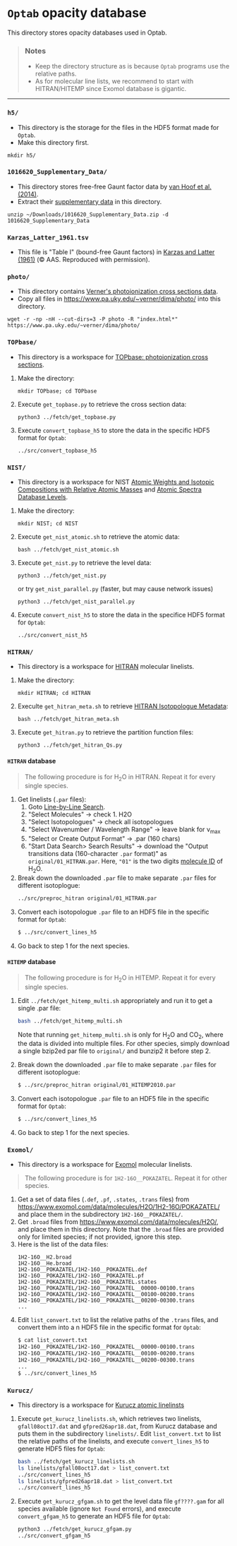# **`Optab` opacity database**

This directory stores opacity databases used in Optab.

> ### Notes
> - Keep the directory structure as is because `Optab` programs use the relative paths.
> - As for molecular line lists, we recommend to start with HITRAN/HITEMP since Exomol database is gigantic.

---
### `h5/`
- This directory is the storage for the files in the HDF5 format made for `Optab`.
- Make this directory first.
```
mkdir h5/
```

### `1016620_Supplementary_Data/`
- This directory stores free-free Gaunt factor data by [van Hoof et al. (2014)](https://academic.oup.com/mnras/article/444/1/420/1016620).
- Extract their [supplementary data](https://academic.oup.com/mnras/article/444/1/420/1016620#supplementary-data) in this directory.
```
unzip ~/Downloads/1016620_Supplementary_Data.zip -d 1016620_Supplementary_Data
```

### `Karzas_Latter_1961.tsv`
- This file is "Table I" (bound-free Gaunt factors) in [Karzas and Latter (1961)](http://articles.adsabs.harvard.edu/pdf/1961ApJS....6..167K) (&copy; AAS. Reproduced with permission).

### `photo/`
- This directory contains [Verner's photoionization cross sections data](https://www.pa.uky.edu/~verner/photo.html).
- Copy all files in https://www.pa.uky.edu/~verner/dima/photo/ into this directory.
```
wget -r -np -nH --cut-dirs=3 -P photo -R "index.html*" https://www.pa.uky.edu/~verner/dima/photo/
```

### `TOPbase/`
- This directory is a workspace for [TOPbase: photoionization cross sections](http://cdsweb.u-strasbg.fr/topbase/xsections.html).
1. Make the directory:
   ```
   mkdir TOPbase; cd TOPbase
   ```
1. Execute `get_topbase.py` to retrieve the cross section data:
   ```
   python3 ../fetch/get_topbase.py
   ```
1. Execute `convert_topbase_h5` to store the data in the specific HDF5 format for `Optab`:
   ```
   ../src/convert_topbase_h5
   ```

### `NIST/`
- This directory is a workspace for NIST [Atomic Weights and Isotopic Compositions with Relative Atomic Masses](https://www.nist.gov/pml/atomic-weights-and-isotopic-compositions-relative-atomic-masses) and [Atomic Spectra Database Levels](https://physics.nist.gov/PhysRefData/ASD/levels_form.html).
1. Make the directory:
   ```
   mkdir NIST; cd NIST
   ```
1. Execute `get_nist_atomic.sh` to retrieve the atomic data:
   ```
   bash ../fetch/get_nist_atomic.sh
   ```
1. Execute `get_nist.py` to retrieve the level data:
   ```
   python3 ../fetch/get_nist.py
   ```
   or try `get_nist_parallel.py` (faster, but may cause network issues)
   ```
   python3 ../fetch/get_nist_parallel.py
   ```
1. Execute `convert_nist_h5` to store the data in the specifice HDF5 format for `Optab`:
   ```
   ../src/convert_nist_h5
   ```

### `HITRAN/`
- This directory is a workspace for [HITRAN](https://hitran.org/) molecular linelists.
1. Make the directory:
   ```
   mkdir HITRAN; cd HITRAN
   ```
1. Execulte `get_hitran_meta.sh` to retrieve [HITRAN Isotopologue Metadata](https://hitran.org/docs/iso-meta/):
   ```
   bash ../fetch/get_hitran_meta.sh
   ```
1. Execute `get_hitran.py` to retrieve the partition function files:
   ```
   python3 ../fetch/get_hitran_Qs.py
   ```
#### `HITRAN` database
> The following procedure is for H<sub>2</sub>O in HITRAN. Repeat it for every single species.
1. Get linelists (`.par` files):
   1. Goto [Line-by-Line Search](https://hitran.org/lbl/).
   2. "Select Molecules" &rarr; check 1. H2O
   3. "Select Isotopologues" &rarr; check all isotopologues
   4. "Select Wavenumber / Wavelength Range" &rarr; leave blank for &nu;<sub>max</sub>
   5. "Select or Create Output Format" &rarr; .par (160 chars)
   6. "Start Data Search> Search Results" &rarr; download the "Output transitions data (160-character `.par` format)" as `original/01_HITRAN.par`. Here, `"01"` is the two digits [molecule ID](https://hitran.org/docs/molec-meta/) of H<sub>2</sub>O.
1. Break down the downloaded `.par` file to make separate `.par` files for different isotoplogue:
   ```bash
   ../src/preproc_hitran original/01_HITRAN.par
   ```
1. Convert each isotopologue `.par` file to an HDF5 file in the specific format for `Optab`:
   ```bash
   $ ../src/convert_lines_h5
   ```   
1. Go back to step 1 for the next species.

#### `HITEMP` database
> The following procedure is for H<sub>2</sub>O in HITEMP. Repeat it for every single species. 
1. Edit `../fetch/get_hitemp_multi.sh` appropriately and run it to get a single .par file:
   ```bash
   bash ../fetch/get_hitemp_multi.sh
   ```
   Note that running `get_hitemp_multi.sh` is only for H<sub>2</sub>O and CO<sub>2</sub>, where the data is divided into multiple files. For other species, simply download a single bzip2ed par file to `original/` and bunzip2 it before step 2. 

1. Break down the downloaded `.par` file to make separate `.par` files for different isotoplogue:
   ```bash
   $ ../src/preproc_hitran original/01_HITEMP2010.par
   ```
1. Convert each isotopologue `.par` file to an HDF5 file in the specific format for `Optab`:
   ```bash
   $ ../src/convert_lines_h5
   ```
1. Go back to step 1 for the next species.    

### `Exomol/`
- This directory is a workspace for [Exomol](https://www.exomol.com/) molecular linelists. 
> The following procedure is for `1H2-16O__POKAZATEL`. Repeat it for other species.
1. Get a set of data files (`.def`, `.pf`, `.states`, `.trans` files) from https://www.exomol.com/data/molecules/H2O/1H2-16O/POKAZATEL/ and place them in the subdirectory `1H2-16O__POKAZATEL/`.
2. Get `.broad` files from https://www.exomol.com/data/molecules/H2O/, and place them in this directory. Note that the `.broad` files are provided only for limited species; if not provided, ignore this step.
3. Here is the list of the data files:
   ```
   1H2-16O__H2.broad
   1H2-16O__He.broad
   1H2-16O__POKAZATEL/1H2-16O__POKAZATEL.def
   1H2-16O__POKAZATEL/1H2-16O__POKAZATEL.pf
   1H2-16O__POKAZATEL/1H2-16O__POKAZATEL.states
   1H2-16O__POKAZATEL/1H2-16O__POKAZATEL__00000-00100.trans
   1H2-16O__POKAZATEL/1H2-16O__POKAZATEL__00100-00200.trans
   1H2-16O__POKAZATEL/1H2-16O__POKAZATEL__00200-00300.trans
   ...
   ```
4. Edit `list_convert.txt` to list the relative paths of the `.trans` files, and convert them into a n HDF5 file in the specific format for `Optab`:
   ```bash
   $ cat list_convert.txt
   1H2-16O__POKAZATEL/1H2-16O__POKAZATEL__00000-00100.trans
   1H2-16O__POKAZATEL/1H2-16O__POKAZATEL__00100-00200.trans
   1H2-16O__POKAZATEL/1H2-16O__POKAZATEL__00200-00300.trans
   ...
   $ ../src/convert_lines_h5
   ```

### `Kurucz/`
- This directory is a workspace for [Kurucz atomic linelinsts](http://kurucz.harvard.edu/linelists.html)
1. Execute `get_kurucz_linelists.sh`, which retrieves two linelists, `gfall08oct17.dat` and `gfpred26apr18.dat`, from Kurucz database and puts them in the subdirectory `linelists/`. Edit `list_convert.txt` to list the relative paths of the linelists, and execute `convert_lines_h5` to generate HDF5 files for `Optab`:
   ```bash
   bash ../fetch/get_kurucz_linelists.sh
   ls linelists/gfall08oct17.dat > list_convert.txt
   ../src/convert_lines_h5
   ls linelists/gfpred26apr18.dat > list_convert.txt
   ../src/convert_lines_h5
   ```
2. Execute `get_kurucz_gfgam.sh` to get the level data file `gf????.gam` for all species available (ignore `Not Found` errors), and execute `convert_gfgam_h5` to generate an HDF5 file for `Optab`:
   ```bash
   python3 ../fetch/get_kurucz_gfgam.py
   ../src/convert_gfgam_h5
   ```
